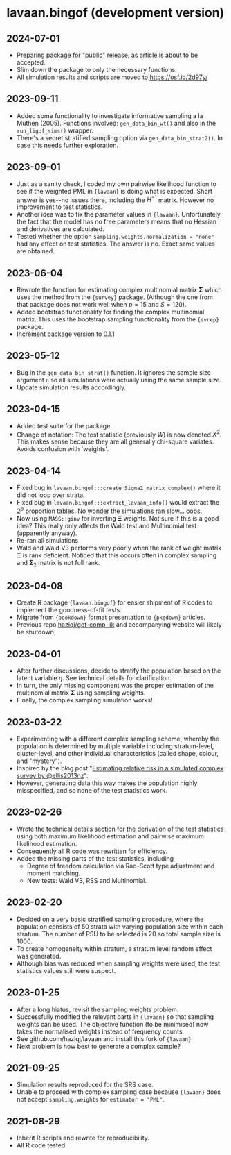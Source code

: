 # lavaan.bingof (development version)

## 2024-07-01

- Preparing package for "public" release, as article is about to be accepted.
- Slim down the package to only the necessary functions.
- All simulation results and scripts are moved to https://osf.io/2d97y/ 

## 2023-09-11

- Added some functionality to investigate informative sampling a la Muthen (2005). Functions involved: `gen_data_bin_wt()` and also in the `run_ligof_sims()` wrapper.
- There's a secret stratified sampling option via `gen_data_bin_strat2()`. In case this needs further exploration.

## 2023-09-01

- Just as a sanity check, I coded my own pairwise likelihood function to see if the weighted PML in `{lavaan}` is doing what is expected. Short answer is yes--no issues there, including the $H^{-1}$ matrix. However no improvement to test statistics.
- Another idea was to fix the parameter values in `{lavaan}`. Unfortunately the fact that the model has no free parameters means that no Hessian and derivatives are calculated.
- Tested whether the option `sampling.weights.normalization = "none"` had any effect on test statistics. The answer is no. Exact same values are obtained.

## 2023-06-04

- Rewrote the function for estimating complex multinomial matrix $\boldsymbol\Sigma$ which uses the method from the `{survey}` package. (Although the one from that package does not work well when $p=15$ and $S=120$).
- Added bootstrap functionality for finding the complex multinomial matrix. This uses the bootstrap sampling functionality from the `{svrep}` package.
- Increment package version to 0.1.1

## 2023-05-12

- Bug in the `gen_data_bin_strat()` function. It ignores the sample size argument `n` so all simulations were actually using the same sample size.
- Update simulation results accordingly.

## 2023-04-15

- Added test suite for the package.
- Change of notation: The test statistic (previously $W$) is now denoted $X^2$. This makes sense because they are all generally chi-square variates. Avoids confusion with 'weights'.

## 2023-04-14

- Fixed bug in `lavaan.bingof:::create_Sigma2_matrix_complex()` where it did not loop over strata.
- Fixed bug in `lavaan.bingof:::extract_lavaan_info()` would extract the $2^p$ proportion tables. No wonder the simulations ran slow... oops.
- Now using `MASS::ginv` for inverting $\boldsymbol \Xi$ weights. Not sure if this is a good idea? This really only affects the Wald test and Multinomial test (apparently anyway).
- Re-ran all simulations 
- Wald and Wald V3 performs very poorly when the rank of weight matrix $\boldsymbol\Xi$ is rank deficient. Noticed that this occurs often in complex sampling and $\boldsymbol\Sigma_2$ matrix is not full rank. 

## 2023-04-08

- Create R package `{lavaan.bingof}` for easier shipment of R codes to implement the goodness-of-fit tests.
- Migrate from `{bookdown}` format presentation to `{pkgdown}` articles. 
- Previous repo [haziqj/gof-comp-lik](https://github.com/haziqj/gof-comp-lik/) and accompanying website will likely be shutdown.
 
## 2023-04-01

- After further discussions, decide to stratify the population based on the latent variable $\eta$. See technical details for clarification.
- In turn, the only missing component was the proper estimation of the multinomial matrix $\boldsymbol\Sigma$ using sampling weights.
- Finally, the complex sampling simulation works!

## 2023-03-22

- Experimenting with a different complex sampling scheme, whereby the population is determined by multiple variable including stratum-level, cluster-level, and other individual characteristics (called shape, colour, and "mystery").
- Inspired by the blog post "[Estimating relative risk in a simulated complex survey by @ellis2013nz](https://www.r-bloggers.com/2018/08/estimating-relative-risk-in-a-simulated-complex-survey-by-ellis2013nz/)".
- However, generating data this way makes the population highly misspecified, and so none of the test statistics work.

## 2023-02-26

- Wrote the technical details section for the derivation of the test statistics using both maximum likelihood estimation and pairwise maximum likelihood estimation.
- Consequently all R code was rewritten for efficiency.
- Added the missing parts of the test statistics, including
	- Degree of freedom calculation via Rao-Scott type adjustment and moment matching.
	- New tests: Wald V3, RSS and Multinomial.

## 2023-02-20

- Decided on a very basic stratified sampling procedure, where the population consists of 50 strata with varying population size within each stratum. The number of PSU to be selected is 20 so total sample size is 1000.
- To create homogeneity within stratum, a stratum level random effect was generated.
- Although bias was reduced when sampling weights were used, the test statistics values still were suspect.

## 2023-01-25

- After a long hiatus, revisit the sampling weights problem.
- Successfully modified the relevant parts in `{lavaan}` so that sampling weights can be used. The objective function (to be minimised) now takes the normalised weights instead of frequency counts.
- See github.com/haziqj/lavaan and install this fork of `{lavaan}`
- Next problem is how best to generate a complex sample?

## 2021-09-25

- Simulation results reproduced for the SRS case.
- Unable to proceed with complex sampling case because `{lavaan}` does not accept `sampling.weights` for `estimator = "PML"`.

## 2021-08-29

- Inherit R scripts and rewrite for reproducibility.
- All R code tested.
